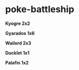 # poke-battleship
__Kyogre 2x2__ 

  __Gyarados 1x6__ 
  
 __Wailord 2x3__ 
  
  __Ducklet 1x1__ 
  
  __Palafin 1x2__
